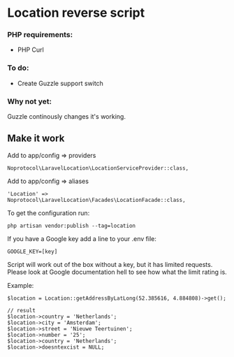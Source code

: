 # Location reverse script



### PHP requirements:

- PHP Curl


### To do:

- Create Guzzle support switch


### Why not yet:
Guzzle continously changes it's working. 


## Make it work

Add to app/config => providers
```
Noprotocol\LaravelLocation\LocationServiceProvider::class,
```

Add to app/config => aliases
```
'Location' => Noprotocol\LaravelLocation\Facades\LocationFacade::class,
```

To get the configuration run:
```
php artisan vendor:publish --tag=location
```

If you have a Google key add a line to your .env file:
```
GOOGLE_KEY=[key]
```
Script will work out of the box without a key, but it has limited requests. 
Please look at Google documentation hell to see how what the limit rating is.


Example:
```
$location = Location::getAddressByLatLong(52.385616, 4.884808)->get();

// result
$location->country = 'Netherlands';
$location->city = 'Amsterdam';
$location->street = 'Nieuwe Teertuinen';
$location->number = '25';
$location->country = 'Netherlands';
$location->doesntexcist = NULL;
```